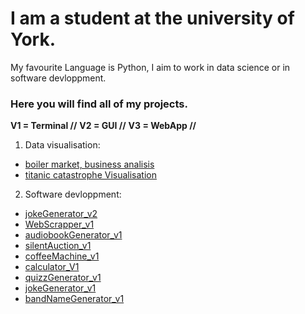 # I am a  student at the university of York.
My favourite Language is Python, I aim to work in data science or in software devloppment.

### Here you will find all of my projects.

**V1 = Terminal //**
**V2 = GUI //**
**V3 = WebApp //**

1. Data visualisation:
  - [boiler market, business analisis](https://github.com/MauriceMohamed/boilerMarketAnalysis)
  - [titanic catastrophe Visualisation](https://github.com/MauriceMohamed/titanicVisualisation)

2. Software devloppment:
  - [jokeGenerator_v2](https://github.com/MauriceMohamed/Joke_generator_mk2_GUI)
  - [WebScrapper_v1](https://github.com/MauriceMohamed/webScraper_v1)
  - [audiobookGenerator_v1](https://github.com/MauriceMohamed/text_to_speech)
  - [silentAuction_v1](https://github.com/MauriceMohamed/silent_auction-mk1)
  - [coffeeMachine_v1](https://github.com/MauriceMohamed/coffee_machine_mk1)
  - [calculator_V1](https://github.com/MauriceMohamed/Calculator_mk1)
  - [quizzGenerator_v1](https://github.com/MauriceMohamed/Quizz_mk1)
  - [jokeGenerator_v1](https://github.com/MauriceMohamed/JokeGen_mk1)
  - [bandNameGenerator_v1](https://github.com/MauriceMohamed/bandNameGenerator)


